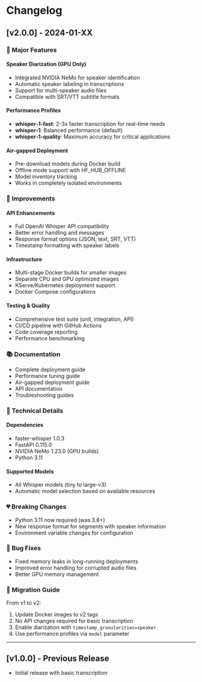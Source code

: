 # Changelog

## [v2.0.0] - 2024-01-XX

### 🎉 Major Features

#### Speaker Diarization (GPU Only)
- Integrated NVIDIA NeMo for speaker identification
- Automatic speaker labeling in transcriptions
- Support for multi-speaker audio files
- Compatible with SRT/VTT subtitle formats

#### Performance Profiles
- **whisper-1-fast**: 2-3x faster transcription for real-time needs
- **whisper-1**: Balanced performance (default)
- **whisper-1-quality**: Maximum accuracy for critical applications

#### Air-gapped Deployment
- Pre-download models during Docker build
- Offline mode support with HF_HUB_OFFLINE
- Model inventory tracking
- Works in completely isolated environments

### 🚀 Improvements

#### API Enhancements
- Full OpenAI Whisper API compatibility
- Better error handling and messages
- Response format options (JSON, text, SRT, VTT)
- Timestamp formatting with speaker labels

#### Infrastructure
- Multi-stage Docker builds for smaller images
- Separate CPU and GPU optimized images
- KServe/Kubernetes deployment support
- Docker Compose configurations

#### Testing & Quality
- Comprehensive test suite (unit, integration, API)
- CI/CD pipeline with GitHub Actions
- Code coverage reporting
- Performance benchmarking

### 📚 Documentation
- Complete deployment guide
- Performance tuning guide
- Air-gapped deployment guide
- API documentation
- Troubleshooting guides

### 🔧 Technical Details

#### Dependencies
- faster-whisper 1.0.3
- FastAPI 0.115.0
- NVIDIA NeMo 1.23.0 (GPU builds)
- Python 3.11

#### Supported Models
- All Whisper models (tiny to large-v3)
- Automatic model selection based on available resources

### 💔 Breaking Changes
- Python 3.11 now required (was 3.8+)
- New response format for segments with speaker information
- Environment variable changes for configuration

### 🐛 Bug Fixes
- Fixed memory leaks in long-running deployments
- Improved error handling for corrupted audio files
- Better GPU memory management

### 📝 Migration Guide

From v1 to v2:
1. Update Docker images to v2 tags
2. No API changes required for basic transcription
3. Enable diarization with `timestamp_granularities=speaker`
4. Use performance profiles via `model` parameter

---

## [v1.0.0] - Previous Release
- Initial release with basic transcription
